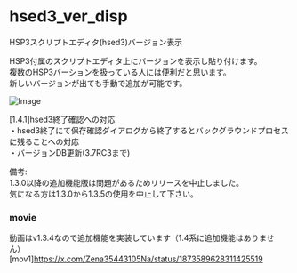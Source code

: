 # hsed3_ver_disp

HSP3スクリプトエディタ(hsed3)バージョン表示  

HSP3付属のスクリプトエディタ上にバージョンを表示し貼り付けます。  
複数のHSP3バーションを扱っている人には便利だと思います。  
新しいバージョンが出ても手動で追加が可能です。  

![Image](https://github.com/user-attachments/assets/6c603da8-d2e3-49a9-b193-7172116b081d)

[1.4.1]hsed3終了確認への対応  
・hsed3終了にて保存確認ダイアログから終了するとバックグラウンドプロセスに残ることへの対応  
・バージョンDB更新(3.7RC3まで)  

備考:  
1.3.0以降の追加機能版は問題があるためリリースを中止しました。  
気になる方は1.3.0から1.3.5の使用を中止して下さい。  

### movie
動画はv1.3.4なので追加機能を実装しています（1.4系に追加機能はありません）  
[mov1]<https://x.com/Zena35443105Na/status/1873589628311425519>  

